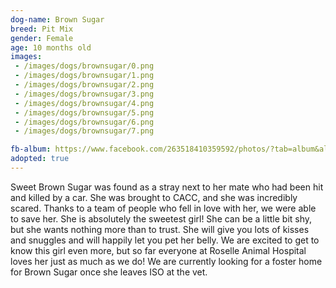 ```yaml
---
dog-name: Brown Sugar
breed: Pit Mix
gender: Female
age: 10 months old
images:
 - /images/dogs/brownsugar/0.png
 - /images/dogs/brownsugar/1.png
 - /images/dogs/brownsugar/2.png
 - /images/dogs/brownsugar/3.png
 - /images/dogs/brownsugar/4.png
 - /images/dogs/brownsugar/5.png
 - /images/dogs/brownsugar/6.png
 - /images/dogs/brownsugar/7.png

fb-album: https://www.facebook.com/263518410359592/photos/?tab=album&album_id=1356839641027458
adopted: true
---
```

Sweet Brown Sugar was found as a stray next to her mate who had been hit and killed by a car. She was brought to CACC, and she was incredibly scared. Thanks to a team of people who fell in love with her, we were able to save her. She is absolutely the sweetest girl! She can be a little bit shy, but she wants nothing more than to trust. She will give you lots of kisses and snuggles and will happily let you pet her belly. We are excited to get to know this girl even more, but so far everyone at Roselle Animal Hospital loves her just as much as we do! We are currently looking for a foster home for Brown Sugar once she leaves ISO at the vet. 
